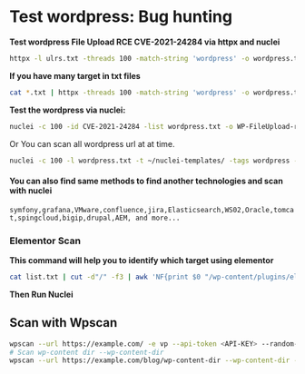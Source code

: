 #                     Test wordpress: Bug hunting

**Test wordpress File Upload RCE CVE-2021-24284 via httpx and nuclei**
```bash
httpx -l ulrs.txt -threads 100 -match-string 'wordpress' -o wordpress.txt
```
**If you have many target in txt files**
```bash
cat *.txt | httpx -threads 100 -match-string 'wordpress' -o wordpress.txt
```

**Test the wordpress via nuclei:**
```bash
nuclei -c 100 -id CVE-2021-24284 -list wordpress.txt -o WP-FileUpload-results.txt
```
Or You can scan all wordpress url at at time.
```bash
nuclei -c 100 -l wordpress.txt -t ~/nuclei-templates/ -tags wordpress -o wp-result.txt
```

#### You can also find same methods to find another technologies and scan with nuclei
```symfony,grafana,VMware,confluence,jira,Elasticsearch,WS02,Oracle,tomcat,spingcloud,bigip,drupal,AEM, and more...```

### Elementor Scan 
**This command will help you to identify which target using elementor**
```bash
cat list.txt | cut -d"/" -f3 | awk 'NF{print $0 "/wp-content/plugins/elementor/assets/js/frontend.min.js"}' | httpx -nc -fr -ms "elementor" -er "elementor - v[^\s]*"
```

**Then Run Nuclei**

## Scan with Wpscan 
```bash
wpscan --url https://example.com/ -e vp --api-token <API-KEY> --random-user-agent --ignore-main-redirect --force --disable-tls-check
# Scan wp-content dir --wp-content-dir 
wpscan --url https://example.com/blog/wp-content-dir --wp-content-dir -e vt --api-token <API-KEY> --random-user-agent --ignore-main-redirect --force --disable-tls-check

```
